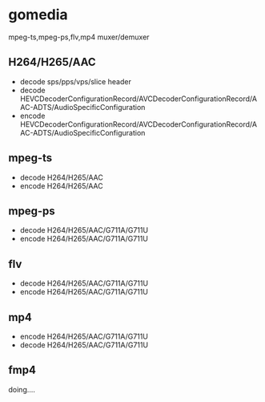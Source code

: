 # gomedia
 mpeg-ts,mpeg-ps,flv,mp4 muxer/demuxer
 
## H264/H265/AAC
  - decode sps/pps/vps/slice header
  - decode HEVCDecoderConfigurationRecord/AVCDecoderConfigurationRecord/AAC-ADTS/AudioSpecificConfiguration
  - encode HEVCDecoderConfigurationRecord/AVCDecoderConfigurationRecord/AAC-ADTS/AudioSpecificConfiguration
## mpeg-ts
  - decode H264/H265/AAC
  - encode H264/H265/AAC
## mpeg-ps
  - decode H264/H265/AAC/G711A/G711U
  - encode H264/H265/AAC/G711A/G711U
## flv
  - decode H264/H265/AAC/G711A/G711U
  - encode H264/H265/AAC/G711A/G711U
  
## mp4
  - encode H264/H265/AAC/G711A/G711U
  - decode H264/H265/AAC/G711A/G711U
## fmp4
  doing....



  
